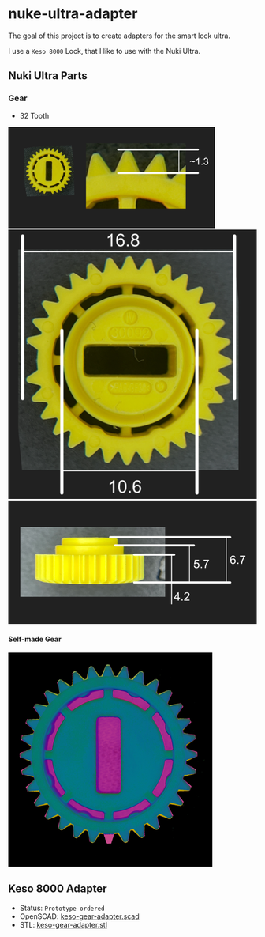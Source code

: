 # nuke-ultra-adapter

The goal of this project is to create adapters for the smart lock ultra.

I use a `Keso 8000` Lock, that I like to use with the Nuki Ultra.

## Nuki Ultra Parts

### Gear

- 32 Tooth

![Gear 1](./nuki-gear-1.png)
![Gear 2](./nuki-gear-2.png)
![Gear 2](./nuki-gear-3.png)


#### Self-made Gear

![gear-test.png](gear-test.png)

## Keso 8000 Adapter

- Status: `Prototype ordered`
- OpenSCAD: [keso-gear-adapter.scad](keso-gear-adapter.scad)
- STL: [keso-gear-adapter.stl](keso-gear-adapter.stl)
